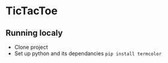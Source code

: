 # TicTacToe
## Running localy

- Clone project
- Set up python and its dependancies `pip install termcolor`
